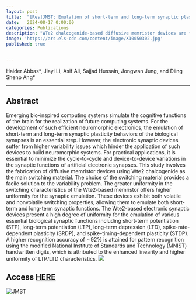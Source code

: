 ```yaml
---
layout: post
title:  "[Res]JMST: Emulation of short-term and long-term synaptic plasticity with high uniformity in chalcogenide-based diffusive memristor device for neuromorphic applications"
date:   2024-08-17 0:00:00
categories: Publications
description: "WTe2 chalcogenide-based diffusive memristor devices are fabricated. Volatile and nonvolatile switching characteristics were achieved in the chalcogenide-based diffusive memristor device.The Wte2 diffusive memristor provides a distinct solution to the common problems of variability in electronic synaptic devices.  The Wte2 switching material provided a high level of switching uniformity, allowing for the emulation of numerous crucial biological synaptic functions with both short- and longterm synaptic behaviors with high uniformity. A higher recognition accuracy of ∼92% is attained for pattern recognition using the MNIST handwritten digits."
image: 'https://ars.els-cdn.com/content/image/X10050302.jpg'
published: true


---
```


Haider Abbas*, Jiayi Li, Asif Ali, Sajjad Hussain, Jongwan Jung, and Diing Shenp Ang*

---

## Abstract

Emerging bio-inspired computing systems simulate the cognitive functions of the brain for the realization of future computing systems. For the development of such efficient neuromorphic electronics, the emulation of short-term and long-term synaptic plasticity behaviors of the biological synapses is an essential step. However, the electronic synaptic devices suffer from higher variability issues which hinder the application of such devices to build neuromorphic systems. For practical applications, it is essential to minimize the cycle-to-cycle and device-to-device variations in the synaptic functions of artificial electronic synapses. This study involves the fabrication of diffusive memristor devices using Wte2 chalcogenide as the main switching material. The choice of the switching material provides a facile solution to the variability problem. The greater uniformity in the switching characteristics of the Wte2-based memristor offers higher uniformity for the synaptic emulation. These devices exhibit both volatile and nonvolatile switching properties, allowing them to emulate both short-term and long-term synaptic functions. The Wte2-based electronic synaptic devices present a high degree of uniformity for the emulation of various essential biological synaptic functions including short-term potentiation (STP), long-term potentiation (LTP), long-term depression (LTD), spike-rate-dependent plasticity (SRDP), and spike-timing-dependent plasticity (STDP). A higher recognition accuracy of ∼92% is attained for pattern recognition using the modified National Institute of Standards and Technology (MNIST) handwritten digits, which is attributed to the enhanced linearity and higher uniformity of LTP/LTD characteristics.
![](https://ars.els-cdn.com/content/image/1-s2.0-S1005030224007941-ga1_lrg.jpg)

<span class="__dimensions_badge_embed__" data-doi="10.1016/j.jmst.2024.07.033" data-hide-zero-citations="true"></span><script async src="https://badge.dimensions.ai/badge.js" charset="utf-8"></script>

## Access [HERE](https://www.sciencedirect.com/science/article/abs/pii/S1005030224007941)

![JMST](https://ars.els-cdn.com/content/image/X10050302.jpg)
